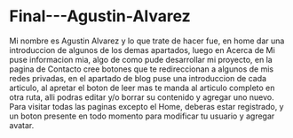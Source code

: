 ﻿# Final---Agustin-Alvarez

Mi nombre es Agustin Alvarez y lo que trate de hacer fue, en home dar una introduccion de algunos de los demas apartados, luego en Acerca de Mi puse informacion mia, algo de como pude desarrollar mi proyecto, en la pagina de Contacto cree botones que te redireccionan a algunos de mis redes privadas, en el apartado de blog puse una introduccion de cada articulo, al apretar el boton de leer mas te manda al articulo completo en otra ruta, alli podras editar y/o borrar su contenido y agregar uno nuevo. Para visitar todas las paginas excepto el Home, deberas estar registrado, y un boton presente en todo momento para modificar tu usuario y agregar avatar.
